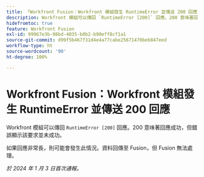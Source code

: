 ```yaml
---
title: 「Workfront Fusion：Workfront 模組發生 RuntimeError 並傳送 200 回應」
description: Workfront 模組可以傳回 `RuntimeError [200]` 回應。200 意味著回應成功，但錯誤顯示該要求並未成功。
hidefromtoc: true
feature: Workfront Fusion
exl-id: 99967e3b-08bd-4035-b0b2-b90eff8cf1a1
source-git-commit: d99f5b467f31d4e4a77cabe25671470beb847eed
workflow-type: ht
source-wordcount: '90'
ht-degree: 100%

---
```


# Workfront Fusion：Workfront 模組發生 RuntimeError 並傳送 200 回應

<!--

>[!NOTE]
>
>This issue was fixed on May 9, 2024.

-->

Workfront 模組可以傳回 `RuntimeError [200]` 回應。200 意味著回應成功，但錯誤顯示該要求並未成功。

如果回應非常長，則可能會發生此情況。資料回傳至 Fusion，但 Fusion 無法處理。

_於 2024 年 1 月 3 日首次通報。_
